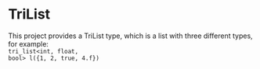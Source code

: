 # TriList
This project provides a TriList type, which is a list with three different types, for example: <br>
<code>tri_list<int, float, bool> l({1, 2, true, 4.f})</code>
